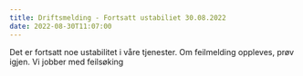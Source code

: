 ```yaml
---
title: Driftsmelding - Fortsatt ustabiliet 30.08.2022
date: 2022-08-30T11:07:00
---
```

Det er fortsatt noe ustabilitet i våre tjenester. Om feilmelding oppleves, prøv igjen. Vi jobber med feilsøking
